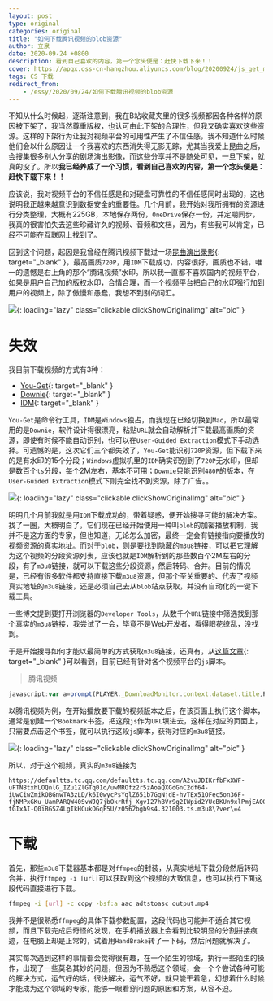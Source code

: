 ```yaml
---
layout: post
type: original
categories: original
title: "如何下载腾讯视频的blob资源"
author: 立泉
date: 2020-09-24 +0800
description: 看到自己喜欢的内容，第一个念头便是：赶快下载下来！！
cover: https://apqx.oss-cn-hangzhou.aliyuncs.com/blog/20200924/js_get_m3u8_tengxun.jpg
tags: CS 下载
redirect_from:
    - /essy/2020/09/24/如何下载腾讯视频的blob资源
---
```


不知从什么时候起，逐渐注意到，我在B站收藏夹里的很多视频都因各种各样的原因被下架了，我当然尊重版权，也认可由此下架的合理性，但我又确实喜欢这些资源。这样的下架行为让我对视频平台的可用性产生了不信任感，我不知道什么时候他们会以什么原因让一个我喜欢的东西消失得无影无踪，尤其当我爱上昆曲之后，会搜集很多别人分享的剧场演出影像，而这些分享并不是随处可见，一旦下架，就真的没了。所以**我已经养成了一个习惯，看到自己喜欢的内容，第一个念头便是：赶快下载下来！！**

应该说，我对视频平台的不信任感是和对硬盘可靠性的不信任感同时出现的，这也说明我正越来越意识到数据安全的重要性。几个月前，我开始对我所拥有的资源进行分类整理，大概有225GB，本地保存两份，`OneDrive`保存一份，并定期同步，我真的很害怕失去这些珍藏许久的视频、音频和文档，因为，有些我可以肯定，已经不可能在互联网上找到了。

回到这个问题，起因是我曾经在腾讯视频下载过一场[昆曲演出录影](https://v.qq.com/x/page/z0562bgb9s4.html){: target="_blank" }，最高画质`720P`，用`IDM`下载成功，内容很好，画质也不错，唯一的遗憾是右上角的那个“腾讯视频”水印。所以我一直都不喜欢国内的视频平台，如果是用户自己加的版权水印，合情合理，而一个视频平台把自己的水印强行加到用户的视频上，除了傲慢和愚蠢，我想不到别的词汇。

![](https://apqx.oss-cn-hangzhou.aliyuncs.com/blog/20200924/mudanting_with_logo.jpg){: loading="lazy" class="clickable clickShowOriginalImg" alt="pic" }

# 失效

我目前下载视频的方式有3种：

* [You-Get](https://you-get.org){: target="_blank" }
* [Downie](https://software.charliemonroe.net/downie/){: target="_blank" }
* [IDM](https://www.internetdownloadmanager.com){: target="_blank" }

`You-Get`是命令行工具，`IDM`是`Windows`独占，而我现在已经切换到`Mac`，所以最常用的是`Downie`，软件设计得很漂亮，粘贴`URL`就会自动解析并下载最高画质的资源，即使有时候不能自动识别，也可以在`User-Guided Extraction`模式下手动选择。可遗憾的是，这次它们三个都失效了，`You-Get`能识别`720P`资源，但下载下来的是有水印的15个分段；`Windows`虚拟机里的`IDM`确实识别到了`720P`无水印，但却是数百个`ts`分段，每个2M左右，基本不可用；`Downie`只能识别`480P`的版本，在`User-Guided Extraction`模式下则完全找不到资源，除了广告。。

![](https://apqx.oss-cn-hangzhou.aliyuncs.com/blog/20200924/downie_mudanting.jpg){: loading="lazy" class="clickable clickShowOriginalImg" alt="pic" }

明明几个月前我就是用`IDM`下载成功的，带着疑惑，便开始搜寻可能的解决方案。找了一圈，大概明白了，它们现在已经开始使用一种叫`blob`的加密播放机制，我并不是这方面的专家，但也知道，无论怎么加密，最终一定会有链接指向要播放的视频资源的真实地址。而对于`blob`，则是要找到隐藏的`m3u8`链接，可以把它理解为这个视频的分段资源列表，应该也就是`IDM`解析到的那些数百个2M左右的分段，有了`m3u8`链接，就可以下载这些分段资源，然后转码、合并。目前的情况是，已经有很多软件都支持直接下载`m3u8`资源，但那个至关重要的、代表了视频真实地址的`m3u8`链接，还是必须自己去从`blob`站点获取，并没有自动化的一键下载工具。

一些博文提到要打开浏览器的`Developer Tools`，从数千个`URL`链接中筛选找到那个真实的`m3u8`链接，我尝试了一会，毕竟不是Web开发者，看得眼花缭乱，没找到。

于是开始搜寻如何才能以最简单的方式获取`m3u8`链接，还真有，从[这篇文章](https://www.jokerps.com/?p=4451){: target="_blank" }可以看到，目前已经有针对各个视频平台的`js`脚本。

> 腾讯视频

```js
javascript:var a=prompt(PLAYER._DownloadMonitor.context.dataset.title,PLAYER._DownloadMonitor.context.dataset.ckc?PLAYER._DownloadMonitor.context.dataset.currentVideoUrl:PLAYER._DownloadMonitor.context.dataset.currentVideoUrl.replace(/:.*qq.com/g,"://defaultts.tc.qq.com/defaultts.tc.qq.com"));
```

以腾讯视频为例，在开始播放要下载的视频版本之后，在该页面上执行这个脚本，通常是创建一个`Bookmark`书签，把这段`js`作为`URL`填进去，这样在对应的页面上，只需要点击这个书签，就可以执行这段`js`脚本，获得对应的`m3u8`链接。

![](https://apqx.oss-cn-hangzhou.aliyuncs.com/blog/20200924/js_get_m3u8_tengxun.jpg){: loading="lazy" class="clickable clickShowOriginalImg" alt="pic" }

所以，对于这个视频，真实的`m3u8`链接为

```http
https://defaultts.tc.qq.com/defaultts.tc.qq.com/A2vuJDIKrfbFxXWF-uFTN8txhLOQnlG_IZu1ZlGTq01o/uwMROfz2r5zAoaQXGdGnC2df64-iUwCiwZmikOBGnwTA3zLD/k6I0wycPsYglZ651b7GgNjdE-hvTEx51OFec5on36F-fjNMPxGKu_UamPARQW40SvWJQ7jbOkrRfj_XgvI27hBVr9g2IWpid2YUcBKUn9xlPmjEAOOhAO8RRj3awkJ4YzVYFWneDhRE0z-tGIxAI-Q0iBGSZ4LgIkHCukOGqF5U/z0562bgb9s4.321003.ts.m3u8\?ver\=4
```

# 下载

首先，那些`m3u8`下载器基本都是对`ffmpeg`的封装，从真实地址下载分段然后转码合并，执行`ffmpeg -i [url]`可以获取到这个视频的大致信息，也可以执行下面这段代码直接进行下载。

```sh
ffmpeg -i [url] -c copy -bsf:a aac_adtstoasc output.mp4
```

我并不是很熟悉`ffmpeg`的具体下载参数配置，这段代码也可能并不适合其它视频，而且下载完成后奇怪的发现，在手机播放器上会看到比较明显的分割拼接痕迹，在电脑上却是正常的，试着用`HandBrake`转了一下码，然后问题就解决了。

其实每次遇到这样的事情都会觉得很有趣，在一个陌生的领域，执行一些陌生的操作，出现了一些莫名其妙的问题，但因为不熟悉这个领域，会一个个尝试各种可能的解决方式，运气好的话，很快解决，运气不好，就只能干着急，幻想着什么时候才能成为这个领域的专家，能够一眼看穿问题的原因和方案，从容不迫。